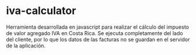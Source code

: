 # iva-calculator
Herramienta desarrollada en javascript para realizar el cálculo del impuesto de valor agregado IVA en Costa Rica.
Se ejecuta completamente del lado del cliente, por lo que los datos de las facturas no se guardan en el servidor de la aplicación.
